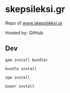 # skepsileksi.gr
Repo of www.skepsileksi.gr

Hosted by: GitHub


## Dev
`gem install bundler`

`bundle install`

`npm install`

`bower install`
